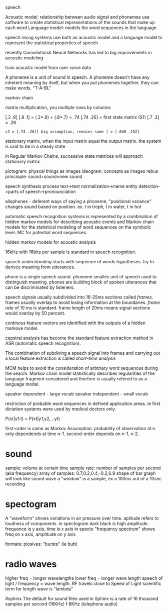 speech

Acoustic model: relationship between audio signal and phonemes
use software to create statistical representations of the sounds that make up each word
Language model: models the word sequences in the language

speech recog systems use both an acoustic model and a language model to represent the statistical properties of speech

recently Convolutional Neural Networks has led to big improvements in acoustic modeling


train acoustic model from user voice data

A phoneme is a unit of sound in speech. A phoneme doesn't have any inherent meaning by itself, but when you put phonemes together, they can make words. "T-A-BL"


markov chain

matrix multiplication, you multiple rows by columns

[.2 .8] [.9 .1]    =  (.2*.9) + (.8*.7) = .74  [.74 .26] = first state matrix (S1)
        [.7 .3]    = .26


    s2 = [.74 .26][ big assumption, remains same ] = [.848 .152]


stationary matrix, when the input matrix equal the output matrix. the system is said to be in a steady state

in Regular Markov Chains, successive state matrices will approach stationary matrix

pictogram: physcal things as images
ideogram: concepts as images
rebus princiople: sound+sound=new sound



speech synthesis process
text->text normalization->name entity detection->parts of speech->pronounciation

allophones - deferent ways of saying a phoneme, "positional variance" changes sound based on position. ex. t in troph, t in water, t in hot

automatic speech recognition systems is represented by a combination of hidden markov models for describing acoustic events and Markov chain models for the statistical modeling of word sequences on the symbolic level. MC for potential word sequences.

hidden markov models for acoustic analysis

16kHz with 16bits per sample is standard in speech recognition.

*speech understanding* starts with sequence of words hypotheses. try to derivce meaning from utterances.

phone is a single speech sound.
phoneme smalles unit of speech used to distinguish meaning.
phones are building block of spoken utterances that can be discriminated by listeners.

speech signals usually subdivided into 16-25ms sections called *frames*.
frames usually overlap to avoid losing information at the boundaries.
*frame rate* of 10 ms is standard. frame length of 20ms means signal sections would overlay by 50 percent.

continous feature vectors are identified with the outputs of a hidden markove model.

cepstral analysis has become the standard feature extraction method in ASR (automatic speech recognition).

The combination of subdiving a speech signal into frames and carrying out a local feature extraction is called *short-time analysis*

MCM helps to avoid the consideration of arbtriary word sequences during the search. Markov chain model statistically describes regularities of the language fragment considered and therfore is usually refered to as a language model.

speaker dependent - large vocab
speaker independent - small vocab

restriction of probable word sequences in defined application areas. ie first dictation systems were used by medical doctors only.

P(xt|y1:t) = P(xt|y1,y2,...yt)

first-order is same as Markov Assumption.
probablity of observation at n only dependends at time n-1.
second-order depends on n-1, n-2.

# sound
sample: volume at certain time
sample rate: number of samples per second (aka frequency)
array of samples: 0.7,0.2,0.4,-0.2,0.9
shape of bar graph will look like sound wave
a "window" is a sample, ex a 100ms out of a 10sec recording

# spectogram
A "waveform" shows variations in air pressure over time.
aplitude refers to loudness of components.
in spectogram dark black is high amplitude.
frequence is y axis, time is x axis in specto
"frequency spectrum" shows freq on x axis, amplitude on y axis

formats:
plosives: "bursts" (ie butt)

# radio waves
higher freq = longer wavelengths
lower freq = longer wave length
speech of light / frequency = wave length. RF travels close to Speed of Light
scientific term for length wave is "lambda"

#sphinx
The default for sound files used in Sphinx is a rate of 16 thousand samples per second (16KHz)
f 8KHz (telephone audio)